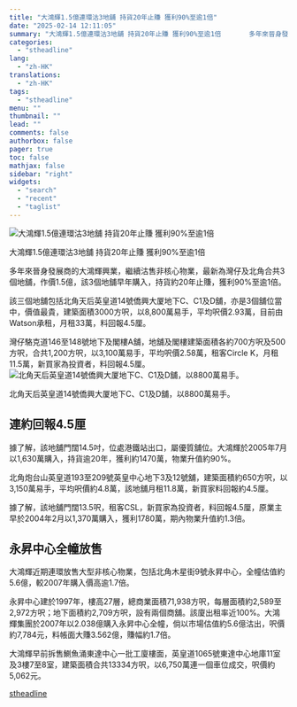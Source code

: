 ```yaml
---
title: "大鴻輝1.5億連環沽3地舖 持貨20年止賺 獲利90%至逾1倍"
date: "2025-02-14 12:11:05"
summary: "大鴻輝1.5億連環沽3地舖 持貨20年止賺 獲利90%至逾1倍       多年來晉身發展商..."
categories:
  - "stheadline"
lang:
  - "zh-HK"
translations:
  - "zh-HK"
tags:
  - "stheadline"
menu: ""
thumbnail: ""
lead: ""
comments: false
authorbox: false
pager: true
toc: false
mathjax: false
sidebar: "right"
widgets:
  - "search"
  - "recent"
  - "taglist"
---
```


![大鴻輝1.5億連環沽3地舖 持貨20年止賺 獲利90%至逾1倍](https://image.stheadline.com/f/680p0/0x0/100/none/f671ab3bb6b9c2d87b056001fba25ec4/stheadline/inewsmedia/20250214/_2025021412035093997.jpg)

大鴻輝1.5億連環沽3地舖 持貨20年止賺 獲利90%至逾1倍




多年來晉身發展商的大鴻輝興業，繼續沽售非核心物業，最新為灣仔及北角合共3個地舖，作價1.5億，該3個地舖早年購入，持貨約20年止賺，獲利90%至逾1倍。

該三個地舖包括北角天后英皇道14號僑興大厦地下C、C1及D舖，亦是3個舖位當中，價值最貴，建築面積3000方呎，以8,800萬易手，平均呎價2.93萬，目前由Watson承租，月租33萬，料回報4.5厘。

灣仔駱克道146至148號地下及閣樓A舖，地舖及閣樓建築面積各約700方呎及500方呎，合共1,200方呎，以3,100萬易手，平均呎價2.58萬，租客Circle K，月租11.5萬，新買家為投資者，料回報4.5厘。
 ![北角天后英皇道14號僑興大厦地下C、C1及D舖，以8800萬易手。](https://image.hkhl.hk/f/1024p0/0x0/100/none/7ed56f819cf8e075b6ad09f3b7551361/2025-02/2025-02-14_115813.png)


北角天后英皇道14號僑興大厦地下C、C1及D舖，以8800萬易手。




連約回報4.5厘
--------

據了解，該地舖門闊14.5吋，位處港鐵站出口，屬優質舖位。大鴻輝於2005年7月以1,630萬購入，持貨逾20年，獲利約1470萬，物業升值約90%。

北角炮台山英皇道193至209號英皇中心地下3及12號舖，建築面積約650方呎，以3,150萬易手，平均呎價約4.8萬，該地舖月租11.8萬，新買家料回報約4.5厘。

據了解，該地舖門闊13.5呎，租客CSL，新買家為投資者，料回報4.5厘，原業主早於2004年2月以1,370萬購入，獲利1780萬，期內物業升值約1.3倍。

永昇中心全幢放售
--------

大鴻輝近期連環放售大型非核心物業，包括北角木星街9號永昇中心，全幢估值約5.6億，較2007年購入價高逾1.7倍。

永昇中心建於1997年，樓高27層，總商業面積71,938方呎，每層面積約2,589至2,972方呎；地下面積約2,709方呎，設有兩個商舖。該廈出租率近100%。大鴻輝集團於2007年以2.038億購入永昇中心全幢，倘以市場估值約5.6億沽出，呎價約7,784元，料帳面大賺3.562億，賺幅約1.7倍。

大鴻輝早前拆售鰂魚涌東達中心一批工廈樓面，英皇道1065號東達中心地庫11室及3樓7至8室，建築面積合共13334方呎，以6,750萬連一個車位成交，呎價約5,062元。

[stheadline](https://std.stheadline.com/realtime/article/2052737/即時-地產-大鴻輝1-5億連環沽3地舖-持貨20年止賺-獲利90-至逾1倍)
